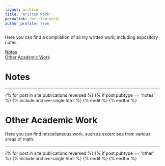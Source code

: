 ```yaml
---
layout: archive
title: "Written Work"
permalink: /written-work/
author_profile: true
---
```


Here you can find a compilation of all my written work, including expository notes.

[Notes](#notes)  
[Other Academic Work](#other-academic-work)

# Notes
***
{% for post in site.publications reversed %}
  {% if post.pubtype == 'notes' %}
      {% include archive-single.html %}
  {% endif %}
{% endfor %}

# Other Academic Work  
Here you can find miscellaneous work, such as excercises from various areas of math.  
***
{% for post in site.publications reversed %}
  {% if post.pubtype == 'other' %}
      {% include archive-single.html %}
  {% endif %}
{% endfor %}
